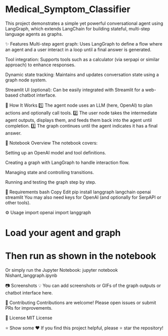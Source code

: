 # Medical_Symptom_Classifier

This project demonstrates a simple yet powerful conversational agent using LangGraph, which extends LangChain for building stateful, multi-step language agents as graphs.

✨ Features
Multi-step agent graph: Uses LangGraph to define a flow where an agent and a user interact in a loop until a final answer is generated.

Tool integration: Supports tools such as a calculator (via serpapi or similar approach) to enhance responses.

Dynamic state tracking: Maintains and updates conversation state using a graph node system.

Streamlit UI (optional): Can be easily integrated with Streamlit for a web-based chatbot interface.

🚀 How It Works
1️⃣ The agent node uses an LLM (here, OpenAI) to plan actions and optionally call tools.
2️⃣ The user node takes the intermediate agent outputs, displays them, and feeds them back into the agent until completion.
3️⃣ The graph continues until the agent indicates it has a final answer.

📄 Notebook Overview
The notebook covers:

Setting up an OpenAI model and tool definitions.

Creating a graph with LangGraph to handle interaction flow.

Managing state and controlling transitions.

Running and testing the graph step by step.

🧰 Requirements
bash
Copy
Edit
pip install langgraph langchain openai streamlit
You may also need keys for OpenAI (and optionally for SerpAPI or other tools).

⚙️ Usage
import openai
import langgraph
# Load your agent and graph
# Then run as shown in the notebook

Or simply run the Jupyter Notebook:
jupyter notebook Nishant_langgraph.ipynb

📷 Screenshots
💡 You can add screenshots or GIFs of the graph outputs or chatbot interface here.

🤝 Contributing
Contributions are welcome! Please open issues or submit PRs for improvements.

📄 License
MIT License

⭐ Show some ❤️
If you find this project helpful, please ⭐ star the repository!

